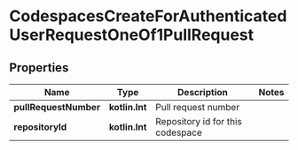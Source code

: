 
# CodespacesCreateForAuthenticatedUserRequestOneOf1PullRequest

## Properties
Name | Type | Description | Notes
------------ | ------------- | ------------- | -------------
**pullRequestNumber** | **kotlin.Int** | Pull request number | 
**repositoryId** | **kotlin.Int** | Repository id for this codespace | 



